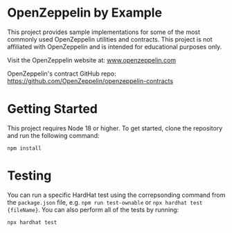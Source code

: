 # OpenZeppelin by Example

This project provides sample implementations for some of the most commonly used OpenZeppelin utilities and contracts. This project is not affiliated with OpenZeppelin and is intended for educational purposes only. 

Visit the OpenZeppelin website at:
www.openzeppelin.com

OpenZeppelin's contract GitHub repo:
https://github.com/OpenZeppelin/openzeppelin-contracts

# Getting Started

This project requires Node 18 or higher. To get started, clone the repository and run the following command:

```shell
npm install
```

# Testing

You can run a specific HardHat test using the correpsonding command from the `package.json` file, e.g. `npm run test-ownable` or `npx hardhat test {fileName}`. You can also perform all of the tests by running:

```shell
npx hardhat test
```
